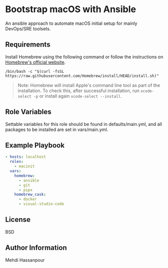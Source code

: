 Bootstrap macOS with Ansible
=========

An ansible approach to automate macOS initial setup for mainly DevOps/SRE toolsets.

Requirements
------------

Install Homebrew using the following command or follow the instructions on [Homebrew's official website](https://brew.sh/).

`/bin/bash -c "$(curl -fsSL https://raw.githubusercontent.com/Homebrew/install/HEAD/install.sh)"`

> Note: Homebrew will install Apple's command line tool as part of the installation. To check this, after successful installation, run `xcode-select -p` or install again `xcode-select --install`.


Role Variables
--------------

Settable variables for this role should be found in defaults/main.yml, and all packages to be installed are set in vars/main.yml.


Example Playbook
----------------

```yaml
- hosts: localhost
  roles:
    - macinit
  vars:
    homebrew:
      - ansible
      - git
      - pipx
    homebrew_cask:
      - docker
      - visual-studio-code
```

License
-------

BSD

Author Information
------------------

Mehdi Hassanpour
